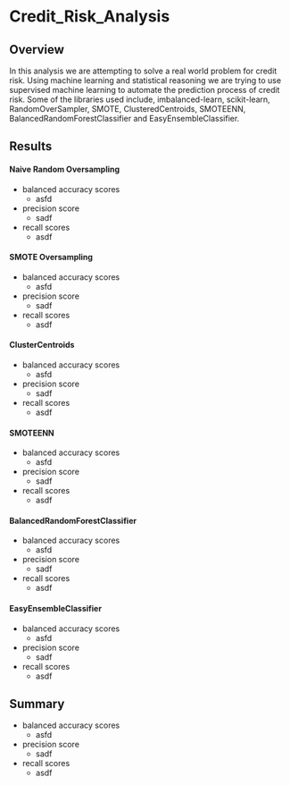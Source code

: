 # Credit_Risk_Analysis

## Overview

In this analysis we are attempting to solve a real world problem for credit risk. Using machine learning and statistical reasoning we are trying to use supervised machine learning to automate the prediction process of credit risk. Some of the libraries used include, imbalanced-learn, scikit-learn, RandomOverSampler, SMOTE, ClusteredCentroids, SMOTEENN, BalancedRandomForestClassifier and EasyEnsembleClassifier.

## Results

#### Naive Random Oversampling
- balanced accuracy scores
  - asfd
- precision score
  - sadf
- recall scores 
  - asdf

#### SMOTE Oversampling
- balanced accuracy scores
  - asfd
- precision score
  - sadf
- recall scores 
  - asdf


#### ClusterCentroids
- balanced accuracy scores
  - asfd
- precision score
  - sadf
- recall scores 
  - asdf

#### SMOTEENN
- balanced accuracy scores
  - asfd
- precision score
  - sadf
- recall scores 
  - asdf


#### BalancedRandomForestClassifier
- balanced accuracy scores
  - asfd
- precision score
  - sadf
- recall scores 
  - asdf

#### EasyEnsembleClassifier
- balanced accuracy scores
  - asfd
- precision score
  - sadf
- recall scores 
  - asdf

## Summary
- balanced accuracy scores
  - asfd
- precision score
  - sadf
- recall scores 
  - asdf

